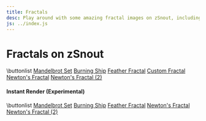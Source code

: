 ```yaml
---
title: Fractals
desc: Play around with some amazing fractal images on zSnout, including the Mandelbrot Set and Burning Ship, or create your own fractal!
js: ../index.js
---
```


# Fractals on zSnout

\buttonlist
[Mandelbrot Set](/mandelbrot/)
[Burning Ship](/burningship/)
[Feather Fractal](/feather/)
[Custom Fractal](/fractal/)
[Newton's Fractal](/newton/)
[Newton's Fractal (2)](/newton2/)

#### Instant Render (Experimental)

\buttonlist
[Mandelbrot Set](/mandelbrot/webgl/)
[Burning Ship](/burningship/webgl/)
[Feather Fractal](/feather/webgl/)
[Newton's Fractal](/newton/webgl/)
[Newton's Fractal (2)](/newton2/webgl/)
